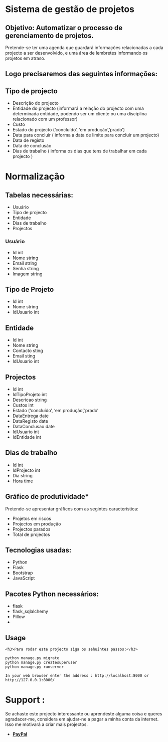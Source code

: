 # Sistema de gestão de projetos

## Objetivo: Automatizar o processo de gerenciamento de projetos. 

Pretende-se ter uma agenda que guardará informações relacionadas a cada projecto a ser desenvolvido, e uma área de lembretes informando os projetos em atraso. 

## Logo precisaremos das seguintes informações:

## Tipo de projecto
<ul>
<li>Descrição do projecto</li>

<li>
Entidade do projecto (informará a relação do projecto com uma determinada entidade, podendo ser um cliente ou uma disciplina relacionado com um professor)
</li>
<li>Custo</li>
<li>Estado do projecto (‘concluído’, ‘em produção’,’prado’)</li>
<li>Data para concluir ( informa a data de limite para concluir um projecto)</li>
<li>Data de registo </li>
<li>Data de conclusão </li>
<li>Dias de trabalho ( informa os dias que tens de trabalhar em cada projecto )</li>
</ul>

# Normalização
## Tabelas necessárias:
<ul>
<li>Usuário</li>
<li>Tipo de projecto</li>
<li>Entidade</li>
<li>Dias de trabalho</li>
<li>Projectos </li>
</ul>

### Usuário 
<ul>
<li>Id int</li>
<li>Nome string</li>
<li>Email string</li>
<li>Senha string</li>
<li>Imagem string</li>
</ul>


## Tipo de Projeto
<ul>
<li>Id int</li>
<li>Nome string</li>
<li>IdUsuario int</li>
</ul>

## Entidade
<ul>
<li>Id int</li>
<li>Nome string</li>
<li>Contacto sting</li>
<li>Email sting</li>
<li>IdUsuario int</li>
</ul>
 

## Projectos
<ul>
<li>Id int</li>
<li>IdTipoProjeto int</li>
<li>Descricao string</li>
<li>Custos int</li>
<li>Estado (‘concluído’, ‘em produção’,’prado’</li>
<li>DataEntrega date</li>
<li>DataRegisto date</li>
<li>DataConclusao date</li>
<li>IdUsuario int</li>
<li>IdEntidade int</li>
</ul>


## Dias de trabalho
<ul>
<li>Id int</li>
<li>IdProjecto int</li>
<li>Dia string</li>
<li>Hora time</li>
</ul>


## Gráfico de produtividade*
<p>Pretende-se apresentar gráficos com as segintes característica:</p>

<ul>
<li>Projetos em riscos</li>
<li>Projectos em produção </li>
<li>Projectos parados </li>
<li>Total de projectos</li>
</ul>

## Tecnologias usadas:
<ul>
    <li>Python</li>
    <li>Flask</li>
    <li>Bootstrap</li>
    <li>JavaScript</li>
</ul>

## Pacotes Python necessários:
<ul>
    <li>flask</li>
    <li>flask_sqlalchemy</li>
    <li>Pillow</li>
    <li></li>
</ul>  

## Usage
    <h3>Para rodar este projecto siga os sehuintes passos:</h3>

    python manage.py migrate
    python manage.py createsuperuser
    python manage.py runserver
    
    In your web browser enter the address : http://localhost:8000 or http://127.0.0.1:8000/

# Support :
Se achaste este projecto interessante ou aprendeste alguma coisa e queres agradacer-me, considera em ajudar-ne a pagar a minha conta da internet. Isso me motivará a criar mais projectos.

<ul>
    <li><a href="https://www.paypal.me/derciosinione"><b>PayPal</b></a></li>
</ul>